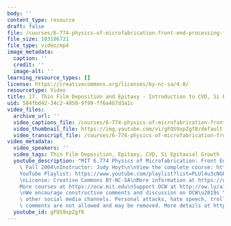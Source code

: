 ```yaml
---
body: ''
content_type: resource
draft: false
file: /courses/6-774-physics-of-microfabrication-front-end-processing-fall-2004/mit6_774f04_lec17_360p_16_9.mp4
file_size: 103186721
file_type: video/mp4
image_metadata:
  caption: ''
  credit: ''
  image-alt: ''
learning_resource_types: []
license: https://creativecommons.org/licenses/by-nc-sa/4.0/
resourcetype: Video
title: 17. Thin Film Deposition and Epitaxy - Introduction to CVD, Si Epitaxial Growth
uid: 584fbd42-34c2-4850-9f99-ff6a4b7d3a1c
video_files:
  archive_url: ''
  video_captions_file: /courses/6-774-physics-of-microfabrication-front-end-processing-fall-2004/1sSADV3Iiuifbp51EEBEB0v15lnIZkjBA_transcript.webvtt
  video_thumbnail_file: https://img.youtube.com/vi/gFQS9xpZgf8/default.jpg
  video_transcript_file: /courses/6-774-physics-of-microfabrication-front-end-processing-fall-2004/1sSADV3Iiuifbp51EEBEB0v15lnIZkjBA_transcript.pdf
video_metadata:
  video_speakers: ''
  video_tags: Thin Film Deposition, Epitaxy, CVD, Si Epitaxial Growth
  youtube_description: "MIT 6.774 Physics of Microfabrication: Front End Processing,\
    \ Fall 2004\nInstructor: Judy Hoyt\n\nView the complete course: https://ocw.mit.edu/courses/6-774-physics-of-microfabrication-front-end-processing-fall-2004/\n\
    YouTube Playlist: https://www.youtube.com/playlist?list=PLUl4u3cNGP61IMhYaHL_x-RzNUIDJD9XK\n\
    \nLicense: Creative Commons BY-NC-SA\nMore information at https://ocw.mit.edu/terms\n\
    More courses at https://ocw.mit.edu\nSupport OCW at http://ow.ly/a1If50zVRlQ\n\
    \nWe encourage constructive comments and discussion on OCW\u2019s YouTube and\
    \ other social media channels. Personal attacks, hate speech, trolling, and inappropriate\
    \ comments are not allowed and may be removed. More details at https://ocw.mit.edu/comments."
  youtube_id: gFQS9xpZgf8
---
```


